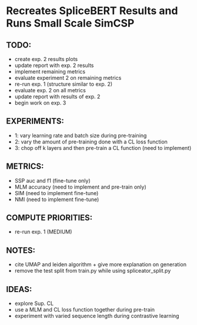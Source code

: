 # Recreates SpliceBERT Results and Runs Small Scale SimCSP

## TODO: 
- create exp. 2 results plots
- update report with exp. 2 results 
- implement remaining metrics 
- evaluate experiment 2 on remaining metrics 
- re-run exp. 1 (structure similar to exp. 2)
- evaluate exp. 2 on all metrics 
- update report with results of exp. 2
- begin work on exp. 3

## EXPERIMENTS: 
- 1: vary learning rate and batch size during pre-training
- 2: vary the amount of pre-training done with a CL loss function 
- 3: chop off k layers and then pre-train a CL function (need to implement)

## METRICS:
- SSP auc and f1 (fine-tune only)
- MLM accuracy (need to implement and pre-train only)
- SIM (need to implement fine-tune)
- NMI (need to implement fine-tune) 

## COMPUTE PRIORITIES: 
- re-run exp. 1 (MEDIUM) 

## NOTES: 
- cite UMAP and leiden algorithm + give more explanation on generation
- remove the test split from train.py while using spliceator_split.py

## IDEAS: 
- explore Sup. CL
- use a MLM and CL loss function together during pre-train
- experiment with varied sequence length during contrastive learning

